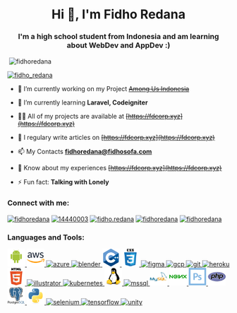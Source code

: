 <h1 align="center">Hi 👋, I'm Fidho Redana</h1>
<h3 align="center">I'm a high school student from Indonesia and am learning about WebDev and AppDev :)</h3>

<p>&nbsp;<img align="center" src="https://github-readme-stats.vercel.app/api?username=fidhoredana&show_icons=true" alt="fidhoredana" /></p>

<p align="left"> <a href="https://twitter.com/fidho_redana" target="blank"><img src="https://img.shields.io/twitter/follow/fidho_redana?logo=twitter&style=for-the-badge" alt="fidho_redana" /></a> </p>

- 🔭 I’m currently working on my Project <s>[Among Us Indonesia](https://fdcorp.xyz/among-us-indonesia)</s>

- 🌱 I’m currently learning **Laravel, Codeigniter**

- 👨‍💻 All of my projects are available at <s>[https://fdcorp.xyz](https://fdcorp.xyz)</s>

- 📝 I regulary write articles on <s>[https://fdcorp.xyz](https://fdcorp.xyz)</s>

- 📫 My Contacts **fidhoredana@fidhosofa.com**

- 📄 Know about my experiences <s>[https://fdcorp.xyz](https://fdcorp.xyz)</s>

- ⚡ Fun fact: **Talking with Lonely**

<p align="left">
<h3 align="left">Connect with me:</h3>
<a href="https://twitter.com/fidho_redana" target="blank"><img align="center" src="https://cdn.jsdelivr.net/npm/simple-icons@3.0.1/icons/twitter.svg" alt="fidhoredana" height="30" width="40" /></a>
<a href="https://stackoverflow.com/users/14440003" target="blank"><img align="center" src="https://cdn.jsdelivr.net/npm/simple-icons@3.0.1/icons/stackoverflow.svg" alt="14440003" height="30" width="40" /></a>
<a href="https://fb.com/fidho.redana" target="blank"><img align="center" src="https://cdn.jsdelivr.net/npm/simple-icons@3.0.1/icons/facebook.svg" alt="fidho.redana" height="30" width="40" /></a>
<a href="https://instagram.com/fidhoredana" target="blank"><img align="center" src="https://cdn.jsdelivr.net/npm/simple-icons@3.0.1/icons/instagram.svg" alt="fidhoredana" height="30" width="40" /></a>
<a href="https://www.youtube.com/c/fidhoredana" target="blank"><img align="center" src="https://cdn.jsdelivr.net/npm/simple-icons@3.0.1/icons/youtube.svg" alt="fidhoredana" height="30" width="40" /></a>
</p>

<h3 align="left">Languages and Tools:</h3>
<p align="left"> <a href="https://developer.android.com" target="_blank" rel="noreferrer"> <img src="https://raw.githubusercontent.com/devicons/devicon/master/icons/android/android-original-wordmark.svg" alt="android" width="40" height="40"/> </a> <a href="https://aws.amazon.com" target="_blank" rel="noreferrer"> <img src="https://raw.githubusercontent.com/devicons/devicon/master/icons/amazonwebservices/amazonwebservices-original-wordmark.svg" alt="aws" width="40" height="40"/> </a> <a href="https://azure.microsoft.com/en-in/" target="_blank" rel="noreferrer"> <img src="https://www.vectorlogo.zone/logos/microsoft_azure/microsoft_azure-icon.svg" alt="azure" width="40" height="40"/> </a> <a href="https://www.blender.org/" target="_blank" rel="noreferrer"> <img src="https://download.blender.org/branding/community/blender_community_badge_white.svg" alt="blender" width="40" height="40"/> </a> <a href="https://www.w3schools.com/cpp/" target="_blank" rel="noreferrer"> <img src="https://raw.githubusercontent.com/devicons/devicon/master/icons/cplusplus/cplusplus-original.svg" alt="cplusplus" width="40" height="40"/> </a> <a href="https://www.w3schools.com/css/" target="_blank" rel="noreferrer"> <img src="https://raw.githubusercontent.com/devicons/devicon/master/icons/css3/css3-original-wordmark.svg" alt="css3" width="40" height="40"/> </a> <a href="https://www.figma.com/" target="_blank" rel="noreferrer"> <img src="https://www.vectorlogo.zone/logos/figma/figma-icon.svg" alt="figma" width="40" height="40"/> </a> <a href="https://cloud.google.com" target="_blank" rel="noreferrer"> <img src="https://www.vectorlogo.zone/logos/google_cloud/google_cloud-icon.svg" alt="gcp" width="40" height="40"/> </a> <a href="https://git-scm.com/" target="_blank" rel="noreferrer"> <img src="https://www.vectorlogo.zone/logos/git-scm/git-scm-icon.svg" alt="git" width="40" height="40"/> </a> <a href="https://heroku.com" target="_blank" rel="noreferrer"> <img src="https://www.vectorlogo.zone/logos/heroku/heroku-icon.svg" alt="heroku" width="40" height="40"/> </a> <a href="https://www.w3.org/html/" target="_blank" rel="noreferrer"> <img src="https://raw.githubusercontent.com/devicons/devicon/master/icons/html5/html5-original-wordmark.svg" alt="html5" width="40" height="40"/> </a> <a href="https://www.adobe.com/in/products/illustrator.html" target="_blank" rel="noreferrer"> <img src="https://www.vectorlogo.zone/logos/adobe_illustrator/adobe_illustrator-icon.svg" alt="illustrator" width="40" height="40"/> </a> <a href="https://kubernetes.io" target="_blank" rel="noreferrer"> <img src="https://www.vectorlogo.zone/logos/kubernetes/kubernetes-icon.svg" alt="kubernetes" width="40" height="40"/> </a> <a href="https://www.linux.org/" target="_blank" rel="noreferrer"> <img src="https://raw.githubusercontent.com/devicons/devicon/master/icons/linux/linux-original.svg" alt="linux" width="40" height="40"/> </a> <a href="https://www.microsoft.com/en-us/sql-server" target="_blank" rel="noreferrer"> <img src="https://www.svgrepo.com/show/303229/microsoft-sql-server-logo.svg" alt="mssql" width="40" height="40"/> </a> <a href="https://www.mysql.com/" target="_blank" rel="noreferrer"> <img src="https://raw.githubusercontent.com/devicons/devicon/master/icons/mysql/mysql-original-wordmark.svg" alt="mysql" width="40" height="40"/> </a> <a href="https://www.nginx.com" target="_blank" rel="noreferrer"> <img src="https://raw.githubusercontent.com/devicons/devicon/master/icons/nginx/nginx-original.svg" alt="nginx" width="40" height="40"/> </a> <a href="https://www.photoshop.com/en" target="_blank" rel="noreferrer"> <img src="https://raw.githubusercontent.com/devicons/devicon/master/icons/photoshop/photoshop-line.svg" alt="photoshop" width="40" height="40"/> </a> <a href="https://www.php.net" target="_blank" rel="noreferrer"> <img src="https://raw.githubusercontent.com/devicons/devicon/master/icons/php/php-original.svg" alt="php" width="40" height="40"/> </a> <a href="https://www.postgresql.org" target="_blank" rel="noreferrer"> <img src="https://raw.githubusercontent.com/devicons/devicon/master/icons/postgresql/postgresql-original-wordmark.svg" alt="postgresql" width="40" height="40"/> </a> <a href="https://www.python.org" target="_blank" rel="noreferrer"> <img src="https://raw.githubusercontent.com/devicons/devicon/master/icons/python/python-original.svg" alt="python" width="40" height="40"/> </a> <a href="https://www.selenium.dev" target="_blank" rel="noreferrer"> <img src="https://raw.githubusercontent.com/detain/svg-logos/780f25886640cef088af994181646db2f6b1a3f8/svg/selenium-logo.svg" alt="selenium" width="40" height="40"/> </a> <a href="https://www.tensorflow.org" target="_blank" rel="noreferrer"> <img src="https://www.vectorlogo.zone/logos/tensorflow/tensorflow-icon.svg" alt="tensorflow" width="40" height="40"/> </a> <a href="https://unity.com/" target="_blank" rel="noreferrer"> <img src="https://www.vectorlogo.zone/logos/unity3d/unity3d-icon.svg" alt="unity" width="40" height="40"/> </a> </p>

